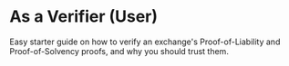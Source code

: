 # As a Verifier (User)

Easy starter guide on how to verify an exchange's Proof-of-Liability and Proof-of-Solvency proofs, and why you should trust them.